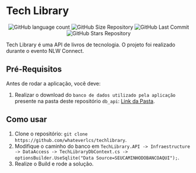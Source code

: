 # Tech Library

<p align="center">
  <img alt="GitHub language count" src="https://img.shields.io/github/languages/count/whateverlcs/techlibrary?color=black">
  
  <img alt="GitHub Size Repository" src="https://img.shields.io/github/repo-size/whateverlcs/techlibrary?color=black">
    
  <img alt="GitHub Last Commit" src="https://img.shields.io/github/last-commit/whateverlcs/techlibrary?color=black">
  
  <img alt="GitHub Stars Repository" src="https://img.shields.io/github/stars/whateverlcs/techlibrary?style=social">
</p>


Tech Library é uma API de livros de tecnologia. O projeto foi realizado durante o evento NLW Connect.

## Pré-Requisitos

Antes de rodar a aplicação, você deve:

1. Realizar o download do `banco de dados utilizado pela aplicação` presente na pasta deste repositório `db_api`: [Link da Pasta](https://github.com/whateverlcs/techlibrary/blob/main/db_api/TechLibraryDb.db).

## Como usar

1. Clone o repositório: `git clone https://github.com/whateverlcs/techlibrary`.
2. Modifique o caminho do banco em `TechLibrary.API -> Infraestructure -> DataAccess -> TechLibraryDbContext.cs -> optionsBuilder.UseSqlite("Data Source=SEUCAMINHODOBANCOAQUI");`.
3. Realize o Build e rode a solução.
